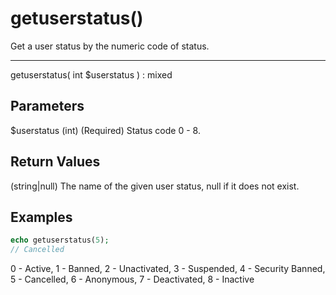 # getuserstatus()

Get a user status by the numeric code of status.

---

getuserstatus( int $userstatus ) : mixed

## Parameters

$userstatus (int) (Required) Status code 0 - 8.

## Return Values

(string|null) The name of the given user status, null if it does not exist.

## Examples

```php
echo getuserstatus(5);
// Cancelled
```

<div class="alert alert-info">
0 - Active, 1 - Banned, 2 - Unactivated, 3 - Suspended, 4 - Security Banned, 5 - Cancelled, 6 - Anonymous, 7 - Deactivated, 8 - Inactive
</div>
